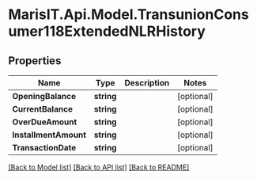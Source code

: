 
# MarisIT.Api.Model.TransunionConsumer118ExtendedNLRHistory

## Properties

Name | Type | Description | Notes
------------ | ------------- | ------------- | -------------
**OpeningBalance** | **string** |  | [optional] 
**CurrentBalance** | **string** |  | [optional] 
**OverDueAmount** | **string** |  | [optional] 
**InstallmentAmount** | **string** |  | [optional] 
**TransactionDate** | **string** |  | [optional] 

[[Back to Model list]](../README.md#documentation-for-models)
[[Back to API list]](../README.md#documentation-for-api-endpoints)
[[Back to README]](../README.md)

